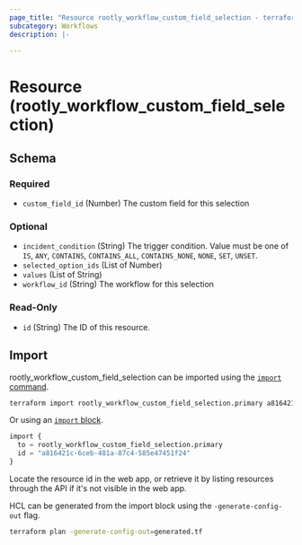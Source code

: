 ```yaml
---
page_title: "Resource rootly_workflow_custom_field_selection - terraform-provider-rootly"
subcategory: Workflows
description: |-
    
---
```


# Resource (rootly_workflow_custom_field_selection)





<!-- schema generated by tfplugindocs -->
## Schema

### Required

- `custom_field_id` (Number) The custom field for this selection

### Optional

- `incident_condition` (String) The trigger condition. Value must be one of `IS`, `ANY`, `CONTAINS`, `CONTAINS_ALL`, `CONTAINS_NONE`, `NONE`, `SET`, `UNSET`.
- `selected_option_ids` (List of Number)
- `values` (List of String)
- `workflow_id` (String) The workflow for this selection

### Read-Only

- `id` (String) The ID of this resource.

## Import

rootly_workflow_custom_field_selection can be imported using the [`import` command](https://developer.hashicorp.com/terraform/cli/commands/import).

```sh
terraform import rootly_workflow_custom_field_selection.primary a816421c-6ceb-481a-87c4-585e47451f24
```

Or using an [`import` block](https://developer.hashicorp.com/terraform/language/import).

```terraform
import {
  to = rootly_workflow_custom_field_selection.primary
  id = "a816421c-6ceb-481a-87c4-585e47451f24"
}
```

Locate the resource id in the web app, or retrieve it by listing resources through the API if it's not visible in the web app.

HCL can be generated from the import block using the `-generate-config-out` flag.

```sh
terraform plan -generate-config-out=generated.tf
```
